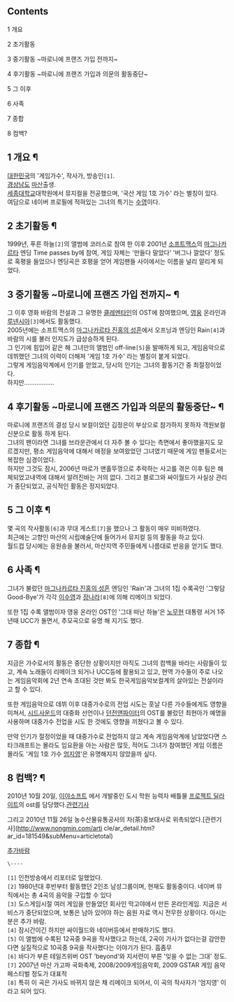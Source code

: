## Contents

    

1 개요

2 초기활동

3 중기활동 ~마로니에 프랜즈 가입 전까지~

4 후기활동 ~마로니에 프랜즈 가입과 의문의 활동중단~

5 그 이후

6 사족

7 종합

8 컴백?

## 1 개요 ¶

[대한민국](%EB%8C%80%ED%95%9C%EB%AF%BC%EA%B5%AD.md)의 '게임가수', 작사가, 방송인`[1]`.  
[경상남도](%EA%B2%BD%EC%83%81%EB%82%A8%EB%8F%84.md)
[마산](%EB%A7%88%EC%82%B0.md)출생.  
[세종대학교](%EC%84%B8%EC%A2%85%EB%8C%80%ED%95%99%EA%B5%90.md)대학원에서 뮤지컬을 전공했으며,
'국산 게임 1호 가수' 라는 별칭이 있다.  
여담으로 네이버 프로필에 적혀있는 그녀의 특기는 [수영](%EC%88%98%EC%98%81.md)이다.

## 2 초기활동 ¶

1999년, 푸른 하늘`[2]`의 앨범에 코러스로 참여 한 이후 2001년
[소프트맥스](%EC%86%8C%ED%94%84%ED%8A%B8%EB%A7%A5%EC%8A%A4.md)의
[마그나카르타](%EB%A7%88%EA%B7%B8%EB%82%98%EC%B9%B4%EB%A5%B4%ED%83%80.md) 엔딩 Time
passes by에 참여, 게임 자체는 '만들다 말았다' '버그나 깔았다' 정도로 혹평을 들었으나 엔딩곡은 호평을 얻어 게임팬들 사이에서는
이름을 널리 알리게 되었다.

## 3 중기활동 ~마로니에 프랜즈 가입 전까지~ ¶

그 이후 영화 바람의 전설과 그 유명한
[클레멘타인](%ED%81%B4%EB%A0%88%EB%A9%98%ED%83%80%EC%9D%B8.md)의 OST에 참여했으며,
[영웅](%EC%98%81%EC%9B%85.md) 온라인과
[루넨시아](%EB%A3%A8%EB%84%A8%EC%8B%9C%EC%95%84.md)`[3]`에서도 활동했다.  
2005년에는 소프트맥스의 [마그나카르타 진홍의 성흔](%EB%A7%88%EA%B7%B8%EB%82%98%EC%B9%B4%EB%A5%B4%ED%83%80%20%EC%A7%84%ED%99%8D%EC%9D%98%20%EC%84%B1%ED%9D%94.md)에서 오프닝과 엔딩인
Rain`[4]`과 바람의 시를 불러 인지도가 급상승하게 된다.  
그 인기에 힘입어 같은 해 그녀만의 앨범인 off-line`[5]`을 발매하게 되고, 게임음악으로 데뷔했던 그녀의 이력이 더해져 '게임 1호
가수' 라는 별칭이 붙게 되었다.  
그렇게 게임음악계에서 인기를 얻었고, 당시의 인기는 그녀의 활동기간 중 최절정이었다.  
하지만.................

  

## 4 후기활동 ~마로니에 프랜즈 가입과 의문의 활동중단~ ¶

마로니에 프랜즈의 결성 당시 보컬이었던 김정은이 부상으로 참가하지 못하자 객원보컬 신분으로 활동 하게 된다.  
그녀의 팬이라면 그녀를 브라운관에서 더 자주 볼 수 있다는 측면에서 좋아했을지도 모르겠지만, 평소 게임음악에 대해서 애정을 보여왔었던
그녀였기 때문에 게임 팬들로서는 복잡한 심경이었다.  
하지만 그것도 잠시, 2006년 마로가 맨홀뚜껑으로 추락하는 사고를 겪은 이후 팀은 해체되었고내역에 대해서 알려진바는 거의 없다. 그리고
블로그와 싸이월드가 사실상 관리가 중단되었고, 공식적인 활동은 정지되었다.

  

## 5 그 이후 ¶

몇 곡의 작사활동`[6]`과 무대 게스트`[7]`을 했으나 그 활동이 매우 미비하였다.  
최근에는 고향인 마산의 시립예술단에 들어가서 뮤지컬 등의 활동을 하고 있다.  
월드컵 당시에는 응원송을 불러서, 마산지역 주민들에게 나름대로 반응을 얻기도 했다.

## 6 사족 ¶

그녀가 불렀던 [마그나카르타 진홍의 성흔](%EB%A7%88%EA%B7%B8%EB%82%98%EC%B9%B4%EB%A5%B4%ED%83%80%20%EC%A7%84%ED%99%8D%EC%9D%98%20%EC%84%B1%ED%9D%94.md) 엔딩인 'Rain'과 그녀의 1집
수록곡인 '그렇담 Good-Bye'가 각각 [이수영](%EC%9D%B4%EC%88%98%EC%98%81.md)과
[장나라](%EC%9E%A5%EB%82%98%EB%9D%BC.md)`[8]`에 의해 리메이크 되었다.

  

또한 1집 수록 앨범이자 영웅 온라인 OST인 '그대 떠난 하늘'은 [노무현](%EB%85%B8%EB%AC%B4%ED%98%84.md)
대통령 서거 1주년때 UCC가 돌면서, 추모곡으로 유명 해 지기도 했다.

## 7 종합 ¶

지금은 가수로서의 활동은 중단한 상황이지만 아직도 그녀의 컴백을 바라는 사람들이 있고, 계속 노래들이 리메이크 되거나 UCC등에 활용되고
있고, 현역 가수들이 주로 나오는 게임음악회에 2년 연속 초대된 것만 봐도 한국게임음악보컬계의 살아있는 전설이라고 할 수 있다.  

  

또한 게임음악으로 데뷔 이후 대중가수로의 전업 시도는 훗날 다른 가수들에게도 영향을 미쳐서,
[시드사운드](%EC%8B%9C%EB%93%9C%EC%82%AC%EC%9A%B4%EB%93%9C.md)의 대중화 선언이나
[던전앤파이터](%EB%8D%98%EC%A0%84%EC%95%A4%ED%8C%8C%EC%9D%B4%ED%84%B0.md)의 OST를
불렀던 최현아가 예명을 사용하며 대중가수 전업을 시도 한 것에도 영향을 끼쳤다고 볼 수 있다.  

  

만약 인기가 절정이었을 때 대중가수로 전업하지 않고 계속 게임음악계에 남았었다면 스타크래프트는 몰라도 임요환을 아는 사람은 많듯, 적어도
그녀가 참여했던 게임 이름은 몰라도 '게임 1호 가수 [엄지영](%EC%97%84%EC%A7%80%EC%98%81.md)'은 유명해지지
않았을까 싶다.

  

## 8 컴백? ¶

2010년 10월 20일, [이야소프트](%EC%9D%B4%EC%95%BC%EC%86%8C%ED%94%84%ED%8A%B8.md) 에서
개발중인 도시 학원 능력자 배틀물 [프로젝트 딜라이트](%ED%94%84%EB%A1%9C%EC%A0%9D%ED%8A%B8%20%EB%94%9C%EB%9D%BC%EC%9D%B4%ED%8A%B8.md)의 ost를
담당했다.[관련기사](http://www.thisisgame.com/board/view.php?id=519940&category=101)

  

그리고 2010년 11월 26일 농수산물유통공사의 차(茶)홍보대사로 위촉되었다.[관련기사](http://www.nongmin.com/arti
cle/ar_detail.htm?ar_id=181549&subMenu=articletotal)

  

[추가바람](%EC%B6%94%EA%B0%80%EB%B0%94%EB%9E%8C.md)

`\----`

`[1]` 인천방송에서 리포터로 일했었다.  
`[2]` 1980년대 후반부터 활동했던 2인조 남성그룹이며, 현재도 활동중이다. 네이버 뮤직에서는 총 4곡의 음악을 구입할 수 있다  
`[3]` 도스게임시절 여러 게임을 만들었던 회사인 막고야에서 만든 온라인게임. 지금은 서비스가 중단되었으며, 보통은 남아 있어야 하는 음원
자료 역시 전무한 상황이다. 아시는 분은 추가 바람.  
`[4]` 잠시간이긴 하지만 싸이월드와 네이버등에서 판매하기도 했다.  
`[5]` 이 앨범에 수록된 12곡중 9곡을 작사했다고 하는데, 2곡이 가사가 없다는걸 감안한다면 실질적으로 10곡중 9곡을 작사했다는
이야기가 된다. 흠좀무  
`[6]` 바다가 부른 테일즈위버 OST 'beyond'와 지서련이 부른 '잊을 수 없는 그대' 정도.  
`[7]` 2007년 마산 가고파 국화축제, 2008/2009게임음악회, 2009 GSTAR 게임 음악 페스티벌 정도가 대표적  
`[8]` 특히 이 곡은 가사도 바뀌지 않은 채 리메이크 되어서, 이 곡의 작사자가 '엄지영' 이라고 되어 있다.

